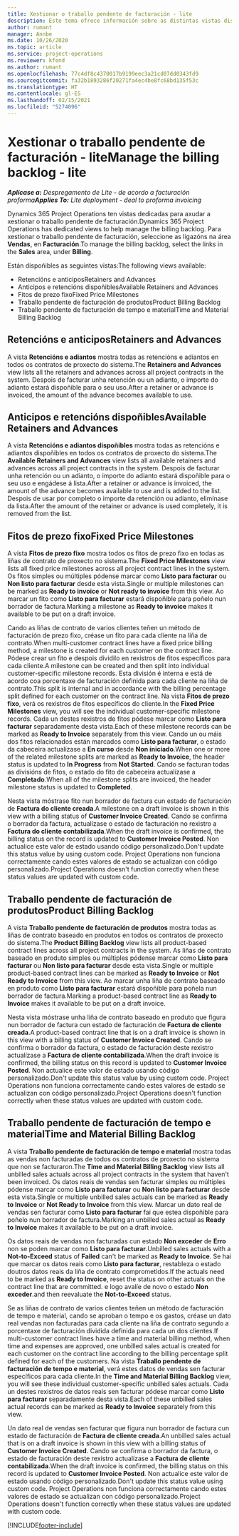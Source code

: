 ```yaml
---
title: Xestionar o traballo pendente de facturación - lite
description: Este tema ofrece información sobre as distintas vistas dispoñibles para xestionar o trabalo pendente de facturación.
author: rumant
manager: Annbe
ms.date: 10/26/2020
ms.topic: article
ms.service: project-operations
ms.reviewer: kfend
ms.author: rumant
ms.openlocfilehash: 77c4df8c4370017b9199eec3a21cd07dd0343fd9
ms.sourcegitcommit: fa32b1893286f20271fa4ec4be8fc68bd135f53c
ms.translationtype: HT
ms.contentlocale: gl-ES
ms.lasthandoff: 02/15/2021
ms.locfileid: "5274096"
---
```

# <a name="manage-the-billing-backlog---lite"></a><span data-ttu-id="e07da-103">Xestionar o traballo pendente de facturación - lite</span><span class="sxs-lookup"><span data-stu-id="e07da-103">Manage the billing backlog - lite</span></span>

<span data-ttu-id="e07da-104">_**Aplícase a:** Despregamento de Lite - de acordo a facturación proforma_</span><span class="sxs-lookup"><span data-stu-id="e07da-104">_**Applies To:** Lite deployment - deal to proforma invoicing_</span></span>

<span data-ttu-id="e07da-105">Dynamics 365 Project Operations ten vistas dedicadas para axudar a xestionar o traballo pendente de facturación.</span><span class="sxs-lookup"><span data-stu-id="e07da-105">Dynamics 365 Project Operations has dedicated views to help manage the billing backlog.</span></span> <span data-ttu-id="e07da-106">Para xestionar o traballo pendente de facturación, seleccione as ligazóns na área **Vendas**, en **Facturación**.</span><span class="sxs-lookup"><span data-stu-id="e07da-106">To manage the billing backlog, select the links in the **Sales** area, under **Billing**.</span></span> 

<span data-ttu-id="e07da-107">Están dispoñibles as seguintes vistas:</span><span class="sxs-lookup"><span data-stu-id="e07da-107">The following views available:</span></span>

- <span data-ttu-id="e07da-108">Retencións e anticipos</span><span class="sxs-lookup"><span data-stu-id="e07da-108">Retainers and Advances</span></span>
- <span data-ttu-id="e07da-109">Anticipos e retencións dispoñibles</span><span class="sxs-lookup"><span data-stu-id="e07da-109">Available Retainers and Advances</span></span>
- <span data-ttu-id="e07da-110">Fitos de prezo fixo</span><span class="sxs-lookup"><span data-stu-id="e07da-110">Fixed Price Milestones</span></span>
- <span data-ttu-id="e07da-111">Traballo pendente de facturación de produtos</span><span class="sxs-lookup"><span data-stu-id="e07da-111">Product Billing Backlog</span></span>
- <span data-ttu-id="e07da-112">Traballo pendente de facturación de tempo e material</span><span class="sxs-lookup"><span data-stu-id="e07da-112">Time and Material Billing Backlog</span></span>

## <a name="retainers-and-advances"></a><span data-ttu-id="e07da-113">Retencións e anticipos</span><span class="sxs-lookup"><span data-stu-id="e07da-113">Retainers and Advances</span></span>

<span data-ttu-id="e07da-114">A vista **Retencións e adiantos** mostra todas as retencións e adiantos en todos os contratos de proxecto do sistema.</span><span class="sxs-lookup"><span data-stu-id="e07da-114">The **Retainers and Advances** view lists all the retainers and advances across all project contracts in the system.</span></span> <span data-ttu-id="e07da-115">Despois de facturar unha retención ou un adianto, o importe do adianto estará dispoñible para o seu uso.</span><span class="sxs-lookup"><span data-stu-id="e07da-115">After a retainer or advance is invoiced, the amount of the advance becomes available to use.</span></span>

## <a name="available-retainers-and-advances"></a><span data-ttu-id="e07da-116">Anticipos e retencións dispoñibles</span><span class="sxs-lookup"><span data-stu-id="e07da-116">Available Retainers and Advances</span></span>

<span data-ttu-id="e07da-117">A vista **Retencións e adiantos dispoñibles** mostra todas as retencións e adiantos dispoñibles en todos os contratos de proxecto do sistema.</span><span class="sxs-lookup"><span data-stu-id="e07da-117">The **Available Retainers and Advances** view lists all available retainers and advances across all project contracts in the system.</span></span> <span data-ttu-id="e07da-118">Despois de facturar unha retención ou un adianto, o importe do adianto estará dispoñible para o seu uso e engádese á lista.</span><span class="sxs-lookup"><span data-stu-id="e07da-118">After a retainer or advance is invoiced, the amount of the advance becomes available to use and is added to the list.</span></span> <span data-ttu-id="e07da-119">Despois de usar por completo o importe da retención ou adianto, elimínase da lista.</span><span class="sxs-lookup"><span data-stu-id="e07da-119">After the amount of the retainer or advance is used completely, it is removed from the list.</span></span>

## <a name="fixed-price-milestones"></a><span data-ttu-id="e07da-120">Fitos de prezo fixo</span><span class="sxs-lookup"><span data-stu-id="e07da-120">Fixed Price Milestones</span></span>

<span data-ttu-id="e07da-121">A vista **Fitos de prezo fixo** mostra todos os fitos de prezo fixo en todas as liñas de contrato de proxecto no sistema.</span><span class="sxs-lookup"><span data-stu-id="e07da-121">The **Fixed Price Milestones** view lists all fixed price milestones across all project contract lines in the system.</span></span> <span data-ttu-id="e07da-122">Os fitos simples ou múltiples pódense marcar como **Listo para facturar** ou **Non listo para facturar** desde esta vista.</span><span class="sxs-lookup"><span data-stu-id="e07da-122">Single or multiple milestones can be marked as **Ready to invoice** or **Not ready to invoice** from this view.</span></span> <span data-ttu-id="e07da-123">Ao marcar un fito como **Listo para facturar** estará dispoñible para poñelo nun borrador de factura.</span><span class="sxs-lookup"><span data-stu-id="e07da-123">Marking a milestone as **Ready to invoice** makes it available to be put on a draft invoice.</span></span>

<span data-ttu-id="e07da-124">Cando as liñas de contrato de varios clientes teñen un método de facturación de prezo fixo, créase un fito para cada cliente na liña de contrato.</span><span class="sxs-lookup"><span data-stu-id="e07da-124">When multi-customer contract lines have a fixed price billing method, a milestone is created for each customer on the contract line.</span></span> <span data-ttu-id="e07da-125">Pódese crear un fito e despois dividilo en rexistros de fitos específicos para cada cliente.</span><span class="sxs-lookup"><span data-stu-id="e07da-125">A milestone can be created and then split into individual customer-specific milestone records.</span></span> <span data-ttu-id="e07da-126">Esta división é interna e está de acordo coa porcentaxe de facturación definida para cada cliente na liña de contrato.</span><span class="sxs-lookup"><span data-stu-id="e07da-126">This split is internal and in accordance with the billing percentage split defined for each customer on the contract line.</span></span> <span data-ttu-id="e07da-127">Na vista **Fitos de prezo fixo**, verá os rexistros de fitos específicos do cliente.</span><span class="sxs-lookup"><span data-stu-id="e07da-127">In the **Fixed Price Milestones** view, you will see the individual customer-specific milestone records.</span></span> <span data-ttu-id="e07da-128">Cada un destes rexistros de fitos pódese marcar como **Listo para facturar** separadamente desta vista.</span><span class="sxs-lookup"><span data-stu-id="e07da-128">Each of these milestone records can be marked as **Ready to Invoice** separately from this view.</span></span> <span data-ttu-id="e07da-129">Cando un ou máis dos fitos relacionados están marcados como **Listo para facturar**, o estado da cabeceira actualízase a **En curso** desde **Non iniciado**.</span><span class="sxs-lookup"><span data-stu-id="e07da-129">When one or more of the related milestone splits are marked as **Ready to Invoice**, the header status is updated to **In Progress** from **Not Started**.</span></span> <span data-ttu-id="e07da-130">Cando se facturan todas as divisións de fitos, o estado do fito de cabeceira actualízase a **Completado**.</span><span class="sxs-lookup"><span data-stu-id="e07da-130">When all of the milestone splits are invoiced, the header milestone status is updated to **Completed**.</span></span>

<span data-ttu-id="e07da-131">Nesta vista móstrase fito nun borrador de factura cun estado de facturación de **Factura do cliente creada**.</span><span class="sxs-lookup"><span data-stu-id="e07da-131">A milestone on a draft invoice is shown in this view with a billing status of **Customer Invoice Created**.</span></span> <span data-ttu-id="e07da-132">Cando se confirma o borrador da factura, actualízase o estado de facturación no rexistro a **Factura do cliente contabilizada**.</span><span class="sxs-lookup"><span data-stu-id="e07da-132">When the draft invoice is confirmed, the billing status on the record is updated to **Customer Invoice Posted**.</span></span> <span data-ttu-id="e07da-133">Non actualice este valor de estado usando código personalizado.</span><span class="sxs-lookup"><span data-stu-id="e07da-133">Don't update this status value by using custom code.</span></span> <span data-ttu-id="e07da-134">Project Operations non funciona correctamente cando estes valores de estado se actualizan con código personalizado.</span><span class="sxs-lookup"><span data-stu-id="e07da-134">Project Operations doesn't function correctly when these status values are updated with custom code.</span></span>

## <a name="product-billing-backlog"></a><span data-ttu-id="e07da-135">Traballo pendente de facturación de produtos</span><span class="sxs-lookup"><span data-stu-id="e07da-135">Product Billing Backlog</span></span>

<span data-ttu-id="e07da-136">A vista **Traballo pendente de facturación de produtos** mostra todas as liñas de contrato baseado en produtos en todos os contratos de proxecto do sistema.</span><span class="sxs-lookup"><span data-stu-id="e07da-136">The **Product Billing Backlog** view lists all product-based contract lines across all project contracts in the system.</span></span> <span data-ttu-id="e07da-137">As liñas de contrato baseado en produto simples ou múltiples pódense marcar como **Listo para facturar** ou **Non listo para facturar** desde esta vista.</span><span class="sxs-lookup"><span data-stu-id="e07da-137">Single or multiple product-based contract lines can be marked as **Ready to Invoice** or **Not Ready to Invoice** from this view.</span></span> <span data-ttu-id="e07da-138">Ao marcar unha liña de contrato baseado en produto como **Listo para facturar** estará dispoñible para poñela nun borrador de factura.</span><span class="sxs-lookup"><span data-stu-id="e07da-138">Marking a product-based contract line as **Ready to Invoice** makes it available to be put on a draft invoice.</span></span>

<span data-ttu-id="e07da-139">Nesta vista móstrase unha liña de contrato baseado en produto que figura nun borrador de factura cun estado de facturación de **Factura de cliente creada**.</span><span class="sxs-lookup"><span data-stu-id="e07da-139">A product-based contract line that is on a draft invoice is shown in this view with a billing status of **Customer Invoice Created**.</span></span> <span data-ttu-id="e07da-140">Cando se confirma o borrador da factura, o estado de facturación deste rexistro actualízase a **Factura de cliente contabilizada**.</span><span class="sxs-lookup"><span data-stu-id="e07da-140">When the draft invoice is confirmed, the billing status on this record is updated to **Customer Invoice Posted**.</span></span> <span data-ttu-id="e07da-141">Non actualice este valor de estado usando código personalizado.</span><span class="sxs-lookup"><span data-stu-id="e07da-141">Don't update this status value by using custom code.</span></span> <span data-ttu-id="e07da-142">Project Operations non funciona correctamente cando estes valores de estado se actualizan con código personalizado.</span><span class="sxs-lookup"><span data-stu-id="e07da-142">Project Operations doesn't function correctly when these status values are updated with custom code.</span></span>

## <a name="time-and-material-billing-backlog"></a><span data-ttu-id="e07da-143">Traballo pendente de facturación de tempo e material</span><span class="sxs-lookup"><span data-stu-id="e07da-143">Time and Material Billing Backlog</span></span>

<span data-ttu-id="e07da-144">A vista **Traballo pendente de facturación de tempo e material** mostra todas as vendas non facturadas de todos os contratos de proxecto no sistema que non se facturaron.</span><span class="sxs-lookup"><span data-stu-id="e07da-144">The **Time and Material Billing Backlog** view lists all unbilled sales actuals across all project contracts in the system that haven't been invoiced.</span></span> <span data-ttu-id="e07da-145">Os datos reais de vendas sen facturar simples ou múltiples pódense marcar como **Listo para facturar** ou **Non listo para facturar** desde esta vista.</span><span class="sxs-lookup"><span data-stu-id="e07da-145">Single or multiple unbilled sales actuals can be marked as **Ready to Invoice** or **Not Ready to Invoice** from this view.</span></span> <span data-ttu-id="e07da-146">Marcar un dato real de vendas sen facturar como **Listo para facturar** fai que estea dispoñible para poñelo nun borrador de factura.</span><span class="sxs-lookup"><span data-stu-id="e07da-146">Marking an unbilled sales actual as **Ready to Invoice** makes it available to be put on a draft invoice.</span></span>

<span data-ttu-id="e07da-147">Os datos reais de vendas non facturadas cun estado **Non exceder** de **Erro** non se poden marcar como **Listo para facturar**.</span><span class="sxs-lookup"><span data-stu-id="e07da-147">Unbilled sales actuals with a **Not-to-Exceed** status of **Failed** can't be marked as **Ready to Invoice**.</span></span> <span data-ttu-id="e07da-148">Se hai que marcar os datos reais como **Listo para facturar**, restableza o estado doutros datos reais da liña de contrato comprometidos.</span><span class="sxs-lookup"><span data-stu-id="e07da-148">If the actuals need to be marked as **Ready to Invoice**, reset the status on other actuals on the contract line that are committed.</span></span> <span data-ttu-id="e07da-149">e logo avalíe de novo o estado **Non exceder**.</span><span class="sxs-lookup"><span data-stu-id="e07da-149">and then reevaluate the **Not-to-Exceed** status.</span></span>

<span data-ttu-id="e07da-150">Se as liñas de contrato de varios clientes teñen un método de facturación de tempo e material, cando se aproban o tempo e os gastos, créase un dato real vendas non facturadas para cada cliente na liña de contrato segundo a porcentaxe de facturación dividida definida para cada un dos clientes.</span><span class="sxs-lookup"><span data-stu-id="e07da-150">If multi-customer contract lines have a time and material billing method, when time and expenses are approved, one unbilled sales actual is created for each customer on the contract line according to the billing percentage split defined for each of the customers.</span></span> <span data-ttu-id="e07da-151">Na vista **Traballo pendente de facturación de tempo e material**, verá estes datos de vendas sen facturar específicos para cada cliente.</span><span class="sxs-lookup"><span data-stu-id="e07da-151">In the **Time and Material Billing Backlog** view, you will see these individual customer-specific unbilled sales actuals.</span></span> <span data-ttu-id="e07da-152">Cada un destes rexistros de datos reais sen facturar pódese marcar como **Listo para facturar** separadamente desta vista.</span><span class="sxs-lookup"><span data-stu-id="e07da-152">Each of these unbilled sales actual records can be marked as **Ready to Invoice** separately from this view.</span></span>

<span data-ttu-id="e07da-153">Un dato real de vendas sen facturar que figura nun borrador de factura cun estado de facturación de **Factura de cliente creada**.</span><span class="sxs-lookup"><span data-stu-id="e07da-153">An unbilled sales actual that is on a draft invoice is shown in this view with a billing status of **Customer Invoice Created**.</span></span> <span data-ttu-id="e07da-154">Cando se confirma o borrador da factura, o estado de facturación deste rexistro actualízase a **Factura de cliente contabilizada**.</span><span class="sxs-lookup"><span data-stu-id="e07da-154">When the draft invoice is confirmed, the billing status on this record is updated to **Customer Invoice Posted**.</span></span> <span data-ttu-id="e07da-155">Non actualice este valor de estado usando código personalizado.</span><span class="sxs-lookup"><span data-stu-id="e07da-155">Don't update this status value using custom code.</span></span> <span data-ttu-id="e07da-156">Project Operations non funciona correctamente cando estes valores de estado se actualizan con código personalizado.</span><span class="sxs-lookup"><span data-stu-id="e07da-156">Project Operations doesn't function correctly when these status values are updated with custom code.</span></span>


[!INCLUDE[footer-include](../../includes/footer-banner.md)]